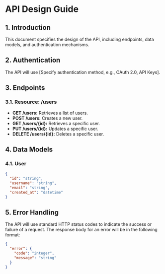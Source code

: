 # API Design Guide

## 1. Introduction

This document specifies the design of the API, including endpoints, data models, and authentication mechanisms.

## 2. Authentication

The API will use [Specify authentication method, e.g., OAuth 2.0, API Keys].

## 3. Endpoints

### 3.1. Resource: /users

*   **GET /users:** Retrieves a list of users.
*   **POST /users:** Creates a new user.
*   **GET /users/{id}:** Retrieves a specific user.
*   **PUT /users/{id}:** Updates a specific user.
*   **DELETE /users/{id}:** Deletes a specific user.

## 4. Data Models

### 4.1. User

```json
{
  "id": "string",
  "username": "string",
  "email": "string",
  "created_at": "datetime"
}
```

## 5. Error Handling

The API will use standard HTTP status codes to indicate the success or failure of a request. The response body for an error will be in the following format:

```json
{
  "error": {
    "code": "integer",
    "message": "string"
  }
}
```
